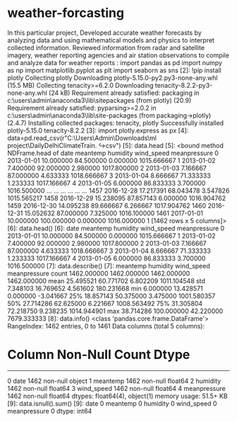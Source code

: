 # weather-forcasting
In this particular project, Developed accurate weather forecasts by analyzing data and using mathematical models and physics to interpret collected information. Reviewed information from radar and satellite imagery, weather reporting agencies and air station observations to compile and analyze data for weather reports
: import pandas as pd
import numpy as np
import matplotlib.pyplot as plt
import seaborn as sns
[2]: !pip install plotly
Collecting plotly
Downloading plotly-5.15.0-py2.py3-none-any.whl (15.5 MB)
Collecting tenacity>=6.2.0
Downloading tenacity-8.2.2-py3-none-any.whl (24 kB)
Requirement already satisfied: packaging in c:\users\admin\anaconda3\lib\sitepackages (from plotly) (20.9)
Requirement already satisfied: pyparsing>=2.0.2 in
c:\users\admin\anaconda3\lib\site-packages (from packaging->plotly) (2.4.7)
Installing collected packages: tenacity, plotly
Successfully installed plotly-5.15.0 tenacity-8.2.2
[3]: import plotly.express as px
[4]: data=pd.read_csv(r"C:\Users\Admin\Downloads\ml project\DailyDelhiClimateTrain.
↪csv")
[5]: data.head
[5]: <bound method NDFrame.head of date meantemp humidity
wind_speed meanpressure
0 2013-01-01 10.000000 84.500000 0.000000 1015.666667
1 2013-01-02 7.400000 92.000000 2.980000 1017.800000
2 2013-01-03 7.166667 87.000000 4.633333 1018.666667
3 2013-01-04 8.666667 71.333333 1.233333 1017.166667
4 2013-01-05 6.000000 86.833333 3.700000 1016.500000
… … … … … …
1457 2016-12-28 17.217391 68.043478 3.547826 1015.565217
1458 2016-12-29 15.238095 87.857143 6.000000 1016.904762
1459 2016-12-30 14.095238 89.666667 6.266667 1017.904762
1460 2016-12-31 15.052632 87.000000 7.325000 1016.100000
1461 2017-01-01 10.000000 100.000000 0.000000 1016.000000
1
[1462 rows x 5 columns]>
[6]: data.head()
[6]: date meantemp humidity wind_speed meanpressure
0 2013-01-01 10.000000 84.500000 0.000000 1015.666667
1 2013-01-02 7.400000 92.000000 2.980000 1017.800000
2 2013-01-03 7.166667 87.000000 4.633333 1018.666667
3 2013-01-04 8.666667 71.333333 1.233333 1017.166667
4 2013-01-05 6.000000 86.833333 3.700000 1016.500000
[7]: data.describe()
[7]: meantemp humidity wind_speed meanpressure
count 1462.000000 1462.000000 1462.000000 1462.000000
mean 25.495521 60.771702 6.802209 1011.104548
std 7.348103 16.769652 4.561602 180.231668
min 6.000000 13.428571 0.000000 -3.041667
25% 18.857143 50.375000 3.475000 1001.580357
50% 27.714286 62.625000 6.221667 1008.563492
75% 31.305804 72.218750 9.238235 1014.944901
max 38.714286 100.000000 42.220000 7679.333333
[8]: data.info()
<class 'pandas.core.frame.DataFrame'>
RangeIndex: 1462 entries, 0 to 1461
Data columns (total 5 columns):
# Column Non-Null Count Dtype
--- ------ -------------- -----
0 date 1462 non-null object
1 meantemp 1462 non-null float64
2 humidity 1462 non-null float64
3 wind_speed 1462 non-null float64
4 meanpressure 1462 non-null float64
dtypes: float64(4), object(1)
memory usage: 51.5+ KB
[9]: data.isnull().sum()
[9]: date 0
meantemp 0
humidity 0
wind_speed 0
meanpressure 0
dtype: int64
